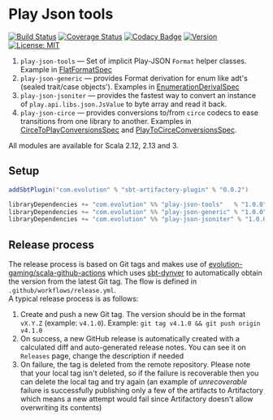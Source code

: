# Play Json tools
[![Build Status](https://github.com/evolution-gaming/play-json-tools/workflows/CI/badge.svg)](https://github.com/evolution-gaming/play-json-tools/actions?query=workflow%3ACI)
[![Coverage Status](https://coveralls.io/repos/github/evolution-gaming/play-json-tools/badge.svg?branch=master)](https://coveralls.io/github/evolution-gaming/play-json-tools?branch=master)
[![Codacy Badge](https://app.codacy.com/project/badge/Grade/7be6ba59864a4624917487fab5809573)](https://app.codacy.com/gh/evolution-gaming/play-json-tools/dashboard?utm_source=gh&utm_medium=referral&utm_content=&utm_campaign=Badge_grade)
[![Version](https://img.shields.io/badge/version-click-blue)](https://evolution.jfrog.io/artifactory/api/search/latestVersion?g=com.evolution&a=play-json-tools_2.13&repos=public)
[![License: MIT](https://img.shields.io/badge/License-MIT-yellowgreen.svg)](https://opensource.org/licenses/MIT)

1. `play-json-tools` — Set of implicit Play-JSON `Format` helper classes. Example in [FlatFormatSpec](play-json-tools/src/test/scala/com/evolution/playjson/tools/FlatFormatSpec.scala)
2. `play-json-generic` — provides Format derivation for enum like adt's (sealed trait/case objects'). Examples in [EnumerationDerivalSpec](play-json-generic/src/test/scala/com/evolution/playjson/generic/EnumerationDerivalSpec.scala)
3. `play-json-jsoniter` — provides the fastest way to convert an instance of `play.api.libs.json.JsValue` to byte array and read it back.
4. `play-json-circe` — provides conversions to/from `circe` codecs to ease transitions from one library to another. Examples in [CirceToPlayConversionsSpec](play-json-circe/src/test/scala/com/evolution/playjson/circe/CirceToPlayConversionsSpec.scala) and [PlayToCirceConversionsSpec](play-json-circe/src/test/scala/com/evolution/playjson/circe/PlayToCirceConversionsSpec.scala).

All modules are available for Scala 2.12, 2.13 and 3.

## Setup

```scala
addSbtPlugin("com.evolution" % "sbt-artifactory-plugin" % "0.0.2")

libraryDependencies += "com.evolution" %% "play-json-tools"   % "1.0.0"
libraryDependencies += "com.evolution" %% "play-json-generic" % "1.0.0"
libraryDependencies += "com.evolution" %% "play-json-jsoniter" % "1.0.0"
```

## Release process
The release process is based on Git tags and makes use of [evolution-gaming/scala-github-actions](https://github.com/evolution-gaming/scala-github-actions) which uses [sbt-dynver](https://github.com/sbt/sbt-dynver) to automatically obtain the version from the latest Git tag. The flow is defined in `.github/workflows/release.yml`.  
A typical release process is as follows:
1. Create and push a new Git tag. The version should be in the format `vX.Y.Z` (example: `v4.1.0`). Example: `git tag v4.1.0 && git push origin v4.1.0`
2. On success, a new GitHub release is automatically created with a calculated diff and auto-generated release notes. 
You can see it on `Releases` page, change the description if needed
3. On failure, the tag is deleted from the remote repository. Please note that your local tag isn't deleted, so if the failure 
is recoverable then you can delete the local tag and try again (an example of *unrecoverable* failure is successfully 
publishing only a few of the artifacts to Artifactory which means a new attempt would fail since Artifactory doesn't allow 
overwriting its contents)
